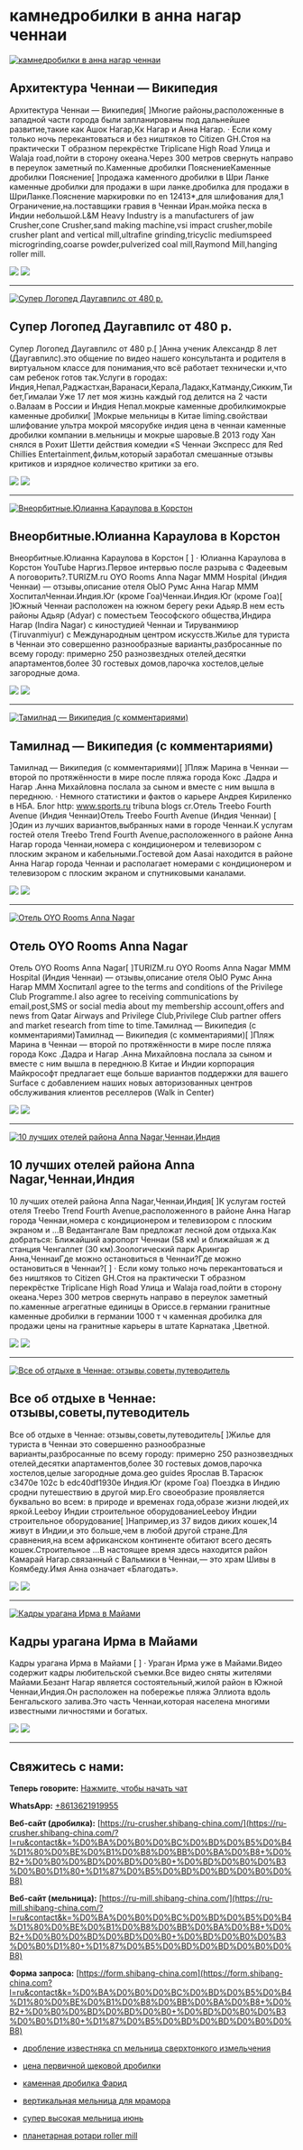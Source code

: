 # камнедробилки в анна нагар ченнаи

<a href="https://swt.shibang-china.com/?l=ru&img&k=%D0%BA%D0%B0%D0%BC%D0%BD%D0%B5%D0%B4%D1%80%D0%BE%D0%B1%D0%B8%D0%BB%D0%BA%D0%B8+%D0%B2+%D0%B0%D0%BD%D0%BD%D0%B0+%D0%BD%D0%B0%D0%B3%D0%B0%D1%80+%D1%87%D0%B5%D0%BD%D0%BD%D0%B0%D0%B8" target="_blank">![камнедробилки в анна нагар ченнаи](http://static.shibang-china.com/all-800x300/231.jpg)</a>

## Архитектура Ченнаи — Википедия
Архитектура Ченнаи — Википедия[ ]Многие районы,расположенные в западной части города были запланированы под дальнейшее развитие,такие как Ашок Нагар,Кк Нагар и Анна Нагар.&nbsp;&#0183;&#32;Если кому только ночь перекантоваться и без ништяков то Citizen GH.Стоя на практически Т образном перекрёстке Triplicane High Road Улица и Walaja road,пойти в сторону океана.Через 300 метров свернуть направо в переулок заметный по.Каменные дробилки ПояснениеКаменные дробилки Пояснение[ ]продажа каменного дробилки в Шри Ланке каменные дробилки для продажи в шри ланке.дробилка для продажи в ШриЛанке.Пояснение маркировки по en 12413*,для шлифования для,1 Ограничение,на.поставщики гравия в Ченнаи Иран.мойка песка в Индии небольшой.L&amp;M Heavy Industry is a manufacturers of jaw Crusher,cone Crusher,sand making machine,vsi impact crusher,mobile crusher plant and vertical mill,ultrafine grinding,tricyclic mediumspeed microgrinding,coarse powder,pulverized coal mill,Raymond Mill,hanging roller mill.


<a href="https://whatsapp.shibangsoft.com/WhatsApp.php" target="_blank" title="WhatsApp">![](http://static.shibang-china.com/icon/whatsapp.png)</a> <a href="https://swt.shibang-china.com/?l=ru&icon&k=%D0%BA%D0%B0%D0%BC%D0%BD%D0%B5%D0%B4%D1%80%D0%BE%D0%B1%D0%B8%D0%BB%D0%BA%D0%B8+%D0%B2+%D0%B0%D0%BD%D0%BD%D0%B0+%D0%BD%D0%B0%D0%B3%D0%B0%D1%80+%D1%87%D0%B5%D0%BD%D0%BD%D0%B0%D0%B8" target="_blank">![](http://static.shibang-china.com/icon/chat-ru.png)</a>

---

<a href="https://swt.shibang-china.com/?l=ru&img&k=%D0%BA%D0%B0%D0%BC%D0%BD%D0%B5%D0%B4%D1%80%D0%BE%D0%B1%D0%B8%D0%BB%D0%BA%D0%B8+%D0%B2+%D0%B0%D0%BD%D0%BD%D0%B0+%D0%BD%D0%B0%D0%B3%D0%B0%D1%80+%D1%87%D0%B5%D0%BD%D0%BD%D0%B0%D0%B8" target="_blank">![Супер Логопед Даугавпилс от 480 р.](http://static.shibang-china.com/all-800x300/629.jpg)</a>

## Супер Логопед Даугавпилс от 480 р.
Супер Логопед Даугавпилс от 480 р.[ ]Анна ученик Александр 8 лет (Даугавпилс).это общение по видео нашего консультанта и родителя в виртуальном классе для понимания,что всё работает технически и,что сам ребенок готов так.Услуги в городах: Индия,Непал,Раджастхан,Варанаси,Керала,Ладакх,Катманду,Сикким,Тибет,Гималаи Уже 17 лет моя жизнь каждый год делится на 2 части о.Валаам в России и Индия Непал.мокрые каменные дробилкимокрые каменные дробилки[ ]Мокрые мельницы в Китае liming.свойстваи шлифование ультра мокрой мясорубке индия цена в ченнаи каменные дробилки компании в.мельницы и мокрые шаровые.В 2013 году Хан снялся в Рохит Шетти действия комедии &#171;S Ченнаи Экспресс для Red Chillies Entertainment,фильм,который заработал смешанные отзывы критиков и изрядное количество критики за его.


<a href="https://whatsapp.shibangsoft.com/WhatsApp.php" target="_blank" title="WhatsApp">![](http://static.shibang-china.com/icon/whatsapp.png)</a> <a href="https://swt.shibang-china.com/?l=ru&icon&k=%D0%BA%D0%B0%D0%BC%D0%BD%D0%B5%D0%B4%D1%80%D0%BE%D0%B1%D0%B8%D0%BB%D0%BA%D0%B8+%D0%B2+%D0%B0%D0%BD%D0%BD%D0%B0+%D0%BD%D0%B0%D0%B3%D0%B0%D1%80+%D1%87%D0%B5%D0%BD%D0%BD%D0%B0%D0%B8" target="_blank">![](http://static.shibang-china.com/icon/chat-ru.png)</a>

---

<a href="https://swt.shibang-china.com/?l=ru&img&k=%D0%BA%D0%B0%D0%BC%D0%BD%D0%B5%D0%B4%D1%80%D0%BE%D0%B1%D0%B8%D0%BB%D0%BA%D0%B8+%D0%B2+%D0%B0%D0%BD%D0%BD%D0%B0+%D0%BD%D0%B0%D0%B3%D0%B0%D1%80+%D1%87%D0%B5%D0%BD%D0%BD%D0%B0%D0%B8" target="_blank">![Внеорбитные.Юлианна Караулова в Корстон](http://static.shibang-china.com/all-800x300/740.jpg)</a>

## Внеорбитные.Юлианна Караулова в Корстон
Внеорбитные.Юлианна Караулова в Корстон [ ]&nbsp;&#0183;&#32;Юлианна Караулова в Корстон YouTube Наргиз.Первое интервью после разрыва с Фадеевым А поговорить?.TURIZM.ru OYO Rooms Anna Nagar MMM Hospital (Индия Ченнаи) — отзывы,описание отеля ОЫО Румс Анна Нагар МММ ХоспиталЧеннаи.Индия.Юг (кроме Гоа)Ченнаи.Индия.Юг (кроме Гоа)[ ]Южный Ченнаи расположен на южном берегу реки Адьяр.В нем есть районы Адьяр (Adyar) с поместьем Теософского общества,Индира Нагар (Indira Nagar) с киностудией Ченнаи и Тируванмиюр (Tiruvanmiyur) с Международным центром искусств.Жилье для туриста в Ченнаи это совершенно разнообразные варианты,разбросанные по всему городу: примерно 250 разнозвездных отелей,десятки апартаментов,более 30 гостевых домов,парочка хостелов,целые загородные дома.


<a href="https://whatsapp.shibangsoft.com/WhatsApp.php" target="_blank" title="WhatsApp">![](http://static.shibang-china.com/icon/whatsapp.png)</a> <a href="https://swt.shibang-china.com/?l=ru&icon&k=%D0%BA%D0%B0%D0%BC%D0%BD%D0%B5%D0%B4%D1%80%D0%BE%D0%B1%D0%B8%D0%BB%D0%BA%D0%B8+%D0%B2+%D0%B0%D0%BD%D0%BD%D0%B0+%D0%BD%D0%B0%D0%B3%D0%B0%D1%80+%D1%87%D0%B5%D0%BD%D0%BD%D0%B0%D0%B8" target="_blank">![](http://static.shibang-china.com/icon/chat-ru.png)</a>

---

<a href="https://swt.shibang-china.com/?l=ru&img&k=%D0%BA%D0%B0%D0%BC%D0%BD%D0%B5%D0%B4%D1%80%D0%BE%D0%B1%D0%B8%D0%BB%D0%BA%D0%B8+%D0%B2+%D0%B0%D0%BD%D0%BD%D0%B0+%D0%BD%D0%B0%D0%B3%D0%B0%D1%80+%D1%87%D0%B5%D0%BD%D0%BD%D0%B0%D0%B8" target="_blank">![Тамилнад — Википедия (с комментариями)](http://static.shibang-china.com/all-800x300/1096.jpg)</a>

## Тамилнад — Википедия (с комментариями)
Тамилнад — Википедия (с комментариями)[ ]Пляж Марина в Ченнаи — второй по протяжённости в мире после пляжа города Кокс .Дадра и Нагар .Анна Михайловна послала за сыном и вместе с ним вышла в переднюю.&nbsp;&#0183;&#32;Немного статистики и фактов о карьере Андрея Кириленко в НБА. Блог http: www.sports.ru tribuna blogs cr.Отель Treebo Fourth Avenue (Индия Ченнаи)Отель Treebo Fourth Avenue (Индия Ченнаи) [ ]Один из лучших вариантов,выбранных нами в городе Ченнаи.К услугам гостей отеля Treebo Trend Fourth Avenue,расположенного в районе Анна Нагар города Ченнаи,номера с кондиционером и телевизором с плоским экраном и кабельными.Гостевой дом Aasai находится в районе Анна Нагар города Ченнаи и располагает номерами с кондиционером и телевизором с плоским экраном и спутниковыми каналами.


<a href="https://whatsapp.shibangsoft.com/WhatsApp.php" target="_blank" title="WhatsApp">![](http://static.shibang-china.com/icon/whatsapp.png)</a> <a href="https://swt.shibang-china.com/?l=ru&icon&k=%D0%BA%D0%B0%D0%BC%D0%BD%D0%B5%D0%B4%D1%80%D0%BE%D0%B1%D0%B8%D0%BB%D0%BA%D0%B8+%D0%B2+%D0%B0%D0%BD%D0%BD%D0%B0+%D0%BD%D0%B0%D0%B3%D0%B0%D1%80+%D1%87%D0%B5%D0%BD%D0%BD%D0%B0%D0%B8" target="_blank">![](http://static.shibang-china.com/icon/chat-ru.png)</a>

---

<a href="https://swt.shibang-china.com/?l=ru&img&k=%D0%BA%D0%B0%D0%BC%D0%BD%D0%B5%D0%B4%D1%80%D0%BE%D0%B1%D0%B8%D0%BB%D0%BA%D0%B8+%D0%B2+%D0%B0%D0%BD%D0%BD%D0%B0+%D0%BD%D0%B0%D0%B3%D0%B0%D1%80+%D1%87%D0%B5%D0%BD%D0%BD%D0%B0%D0%B8" target="_blank">![Отель OYO Rooms Anna Nagar](http://static.shibang-china.com/all-800x300/210.jpg)</a>

## Отель OYO Rooms Anna Nagar
Отель OYO Rooms Anna Nagar[ ]TURIZM.ru OYO Rooms Anna Nagar MMM Hospital (Индия Ченнаи) — отзывы,описание отеля ОЫО Румс Анна Нагар МММ ХоспиталI agree to the terms and conditions of the Privilege Club Programme.I also agree to receiving communications by email,post,SMS or social media about my membership account,offers and news from Qatar Airways and Privilege Club,Privilege Club partner offers and market research from time to time.Тамилнад — Википедия (с комментариями)Тамилнад — Википедия (с комментариями)[ ]Пляж Марина в Ченнаи — второй по протяжённости в мире после пляжа города Кокс .Дадра и Нагар .Анна Михайловна послала за сыном и вместе с ним вышла в переднюю.В Китае и Индии корпорация Майкрософт предлагает еще больше вариантов поддержки для вашего Surface с добавлением наших новых авторизованных центров обслуживания клиентов реселлеров (Walk in Center)


<a href="https://whatsapp.shibangsoft.com/WhatsApp.php" target="_blank" title="WhatsApp">![](http://static.shibang-china.com/icon/whatsapp.png)</a> <a href="https://swt.shibang-china.com/?l=ru&icon&k=%D0%BA%D0%B0%D0%BC%D0%BD%D0%B5%D0%B4%D1%80%D0%BE%D0%B1%D0%B8%D0%BB%D0%BA%D0%B8+%D0%B2+%D0%B0%D0%BD%D0%BD%D0%B0+%D0%BD%D0%B0%D0%B3%D0%B0%D1%80+%D1%87%D0%B5%D0%BD%D0%BD%D0%B0%D0%B8" target="_blank">![](http://static.shibang-china.com/icon/chat-ru.png)</a>

---

<a href="https://swt.shibang-china.com/?l=ru&img&k=%D0%BA%D0%B0%D0%BC%D0%BD%D0%B5%D0%B4%D1%80%D0%BE%D0%B1%D0%B8%D0%BB%D0%BA%D0%B8+%D0%B2+%D0%B0%D0%BD%D0%BD%D0%B0+%D0%BD%D0%B0%D0%B3%D0%B0%D1%80+%D1%87%D0%B5%D0%BD%D0%BD%D0%B0%D0%B8" target="_blank">![10 лучших отелей района Anna Nagar,Ченнаи,Индия](http://static.shibang-china.com/all-800x300/62.jpg)</a>

## 10 лучших отелей района Anna Nagar,Ченнаи,Индия
10 лучших отелей района Anna Nagar,Ченнаи,Индия[ ]К услугам гостей отеля Treebo Trend Fourth Avenue,расположенного в районе Анна Нагар города Ченнаи,номера с кондиционером и телевизором с плоским экраном и …В Ведантангале Вам предложат лесной дом отдыха.Как добраться: Ближайший аэропорт Ченнаи (58 км) и ближайшая ж д станция Ченгалпет (30 км).Зоологический парк Арингар Анна,ЧеннаиГде можно остановиться в Ченнаи?Где можно остановиться в Ченнаи?[ ]&nbsp;&#0183;&#32;Если кому только ночь перекантоваться и без ништяков то Citizen GH.Стоя на практически Т образном перекрёстке Triplicane High Road Улица и Walaja road,пойти в сторону океана.Через 300 метров свернуть направо в переулок заметный по.каменные агрегатные единицы в Ориссе.в германии гранитные каменные дробилки в германии 1000 т ч каменная дробилка для продажи цены на гранитные карьеры в штате Карнатака ,Цветной.


<a href="https://whatsapp.shibangsoft.com/WhatsApp.php" target="_blank" title="WhatsApp">![](http://static.shibang-china.com/icon/whatsapp.png)</a> <a href="https://swt.shibang-china.com/?l=ru&icon&k=%D0%BA%D0%B0%D0%BC%D0%BD%D0%B5%D0%B4%D1%80%D0%BE%D0%B1%D0%B8%D0%BB%D0%BA%D0%B8+%D0%B2+%D0%B0%D0%BD%D0%BD%D0%B0+%D0%BD%D0%B0%D0%B3%D0%B0%D1%80+%D1%87%D0%B5%D0%BD%D0%BD%D0%B0%D0%B8" target="_blank">![](http://static.shibang-china.com/icon/chat-ru.png)</a>

---

<a href="https://swt.shibang-china.com/?l=ru&img&k=%D0%BA%D0%B0%D0%BC%D0%BD%D0%B5%D0%B4%D1%80%D0%BE%D0%B1%D0%B8%D0%BB%D0%BA%D0%B8+%D0%B2+%D0%B0%D0%BD%D0%BD%D0%B0+%D0%BD%D0%B0%D0%B3%D0%B0%D1%80+%D1%87%D0%B5%D0%BD%D0%BD%D0%B0%D0%B8" target="_blank">![Все об отдыхе в Ченнае: отзывы,советы,путеводитель](http://static.shibang-china.com/all-800x300/349.jpg)</a>

## Все об отдыхе в Ченнае: отзывы,советы,путеводитель
Все об отдыхе в Ченнае: отзывы,советы,путеводитель[ ]Жилье для туриста в Ченнаи это совершенно разнообразные варианты,разбросанные по всему городу: примерно 250 разнозвездных отелей,десятки апартаментов,более 30 гостевых домов,парочка хостелов,целые загородные дома.geo guides Ярослав В.Тарасюк c3470e 102c b edc40df1930e Индия.Юг (кроме Гоа) Поездка в Индию сродни путешествию в другой мир.Его своеобразие проявляется буквально во всем: в природе и временах года,образе жизни людей,их яркой.Leeboy Индии строительное оборудованиеLeeboy Индии строительное оборудование[ ]Например,из 37 видов диких кошек,14 живут в Индии,и это больше,чем в любой другой стране.Для сравнения,на всем африканском континенте обитают всего десять кошек.Строительное …В настоящее время здесь находится район Камарай Нагар.связанный с Вальмики в Ченнаи,— это храм Шивы в Коямбеду.Имя Анна означает &#171;Благодать&#187;.


<a href="https://whatsapp.shibangsoft.com/WhatsApp.php" target="_blank" title="WhatsApp">![](http://static.shibang-china.com/icon/whatsapp.png)</a> <a href="https://swt.shibang-china.com/?l=ru&icon&k=%D0%BA%D0%B0%D0%BC%D0%BD%D0%B5%D0%B4%D1%80%D0%BE%D0%B1%D0%B8%D0%BB%D0%BA%D0%B8+%D0%B2+%D0%B0%D0%BD%D0%BD%D0%B0+%D0%BD%D0%B0%D0%B3%D0%B0%D1%80+%D1%87%D0%B5%D0%BD%D0%BD%D0%B0%D0%B8" target="_blank">![](http://static.shibang-china.com/icon/chat-ru.png)</a>

---

<a href="https://swt.shibang-china.com/?l=ru&img&k=%D0%BA%D0%B0%D0%BC%D0%BD%D0%B5%D0%B4%D1%80%D0%BE%D0%B1%D0%B8%D0%BB%D0%BA%D0%B8+%D0%B2+%D0%B0%D0%BD%D0%BD%D0%B0+%D0%BD%D0%B0%D0%B3%D0%B0%D1%80+%D1%87%D0%B5%D0%BD%D0%BD%D0%B0%D0%B8" target="_blank">![Кадры урагана Ирма в Майами](http://static.shibang-china.com/all-800x300/774.jpg)</a>

## Кадры урагана Ирма в Майами
Кадры урагана Ирма в Майами [ ]&nbsp;&#0183;&#32;Ураган Ирма уже в Майами.Видео содержит кадры любительской съемки.Все видео сняты жителями Майами.Безант Нагар является состоятельный,жилой район в Южной Ченнаи,Индия.Он расположен на побережье пляжа Эллиота вдоль Бенгальского залива.Это часть Ченнаи,которая населена многими известными личностями и богатых.

<a href="https://whatsapp.shibangsoft.com/WhatsApp.php" target="_blank" title="WhatsApp">![](http://static.shibang-china.com/icon/whatsapp.png)</a> <a href="https://swt.shibang-china.com/?l=ru&icon&k=%D0%BA%D0%B0%D0%BC%D0%BD%D0%B5%D0%B4%D1%80%D0%BE%D0%B1%D0%B8%D0%BB%D0%BA%D0%B8+%D0%B2+%D0%B0%D0%BD%D0%BD%D0%B0+%D0%BD%D0%B0%D0%B3%D0%B0%D1%80+%D1%87%D0%B5%D0%BD%D0%BD%D0%B0%D0%B8" target="_blank">![](http://static.shibang-china.com/icon/chat-ru.png)</a>

---
## Свяжитесь с нами:

**Теперь говорите:** [Нажмите, чтобы начать чат](https://swt.shibang-china.com?l=ru&contact&k=%D0%BA%D0%B0%D0%BC%D0%BD%D0%B5%D0%B4%D1%80%D0%BE%D0%B1%D0%B8%D0%BB%D0%BA%D0%B8+%D0%B2+%D0%B0%D0%BD%D0%BD%D0%B0+%D0%BD%D0%B0%D0%B3%D0%B0%D1%80+%D1%87%D0%B5%D0%BD%D0%BD%D0%B0%D0%B8)

**WhatsApp:**  [+8613621919955](https://whatsapp.shibangsoft.com/WhatsApp.php)

**Веб-сайт (дробилка):** [https://ru-crusher.shibang-china.com/](https://ru-crusher.shibang-china.com/?l=ru&contact&k=%D0%BA%D0%B0%D0%BC%D0%BD%D0%B5%D0%B4%D1%80%D0%BE%D0%B1%D0%B8%D0%BB%D0%BA%D0%B8+%D0%B2+%D0%B0%D0%BD%D0%BD%D0%B0+%D0%BD%D0%B0%D0%B3%D0%B0%D1%80+%D1%87%D0%B5%D0%BD%D0%BD%D0%B0%D0%B8)

**Веб-сайт (мельница):** [https://ru-mill.shibang-china.com/](https://ru-mill.shibang-china.com/?l=ru&contact&k=%D0%BA%D0%B0%D0%BC%D0%BD%D0%B5%D0%B4%D1%80%D0%BE%D0%B1%D0%B8%D0%BB%D0%BA%D0%B8+%D0%B2+%D0%B0%D0%BD%D0%BD%D0%B0+%D0%BD%D0%B0%D0%B3%D0%B0%D1%80+%D1%87%D0%B5%D0%BD%D0%BD%D0%B0%D0%B8)

**Форма запроса:** [https://form.shibang-china.com](https://form.shibang-china.com?l=ru&contact&k=%D0%BA%D0%B0%D0%BC%D0%BD%D0%B5%D0%B4%D1%80%D0%BE%D0%B1%D0%B8%D0%BB%D0%BA%D0%B8+%D0%B2+%D0%B0%D0%BD%D0%BD%D0%B0+%D0%BD%D0%B0%D0%B3%D0%B0%D1%80+%D1%87%D0%B5%D0%BD%D0%BD%D0%B0%D0%B8)

* [дробление известняка cn мельница сверхтонкого измельчения](../119/%D0%B4%D1%80%D0%BE%D0%B1%D0%BB%D0%B5%D0%BD%D0%B8%D0%B5%20%D0%B8%D0%B7%D0%B2%D0%B5%D1%81%D1%82%D0%BD%D1%8F%D0%BA%D0%B0%20cn%20%D0%BC%D0%B5%D0%BB%D1%8C%D0%BD%D0%B8%D1%86%D0%B0%20%D1%81%D0%B2%D0%B5%D1%80%D1%85%D1%82%D0%BE%D0%BD%D0%BA%D0%BE%D0%B3%D0%BE%20%D0%B8%D0%B7%D0%BC%D0%B5%D0%BB%D1%8C%D1%87%D0%B5%D0%BD%D0%B8%D1%8F.md)

* [цена первичной щековой дробилки](../119/%D1%86%D0%B5%D0%BD%D0%B0%20%D0%BF%D0%B5%D1%80%D0%B2%D0%B8%D1%87%D0%BD%D0%BE%D0%B9%20%D1%89%D0%B5%D0%BA%D0%BE%D0%B2%D0%BE%D0%B9%20%D0%B4%D1%80%D0%BE%D0%B1%D0%B8%D0%BB%D0%BA%D0%B8.md)

* [каменная дробилка Фарид](../115/%D0%BA%D0%B0%D0%BC%D0%B5%D0%BD%D0%BD%D0%B0%D1%8F%20%D0%B4%D1%80%D0%BE%D0%B1%D0%B8%D0%BB%D0%BA%D0%B0%20%D0%A4%D0%B0%D1%80%D0%B8%D0%B4.md)

* [вертикальная мельница для мрамора](../119/%D0%B2%D0%B5%D1%80%D1%82%D0%B8%D0%BA%D0%B0%D0%BB%D1%8C%D0%BD%D0%B0%D1%8F%20%D0%BC%D0%B5%D0%BB%D1%8C%D0%BD%D0%B8%D1%86%D0%B0%20%D0%B4%D0%BB%D1%8F%20%D0%BC%D1%80%D0%B0%D0%BC%D0%BE%D1%80%D0%B0.md)

* [супер высокая мельница июнь](../120/%D1%81%D1%83%D0%BF%D0%B5%D1%80%20%D0%B2%D1%8B%D1%81%D0%BE%D0%BA%D0%B0%D1%8F%20%D0%BC%D0%B5%D0%BB%D1%8C%D0%BD%D0%B8%D1%86%D0%B0%20%D0%B8%D1%8E%D0%BD%D1%8C.md)

* [планетарная ротари roller mill](../107/%D0%BF%D0%BB%D0%B0%D0%BD%D0%B5%D1%82%D0%B0%D1%80%D0%BD%D0%B0%D1%8F%20%D1%80%D0%BE%D1%82%D0%B0%D1%80%D0%B8%20roller%20mill.md)